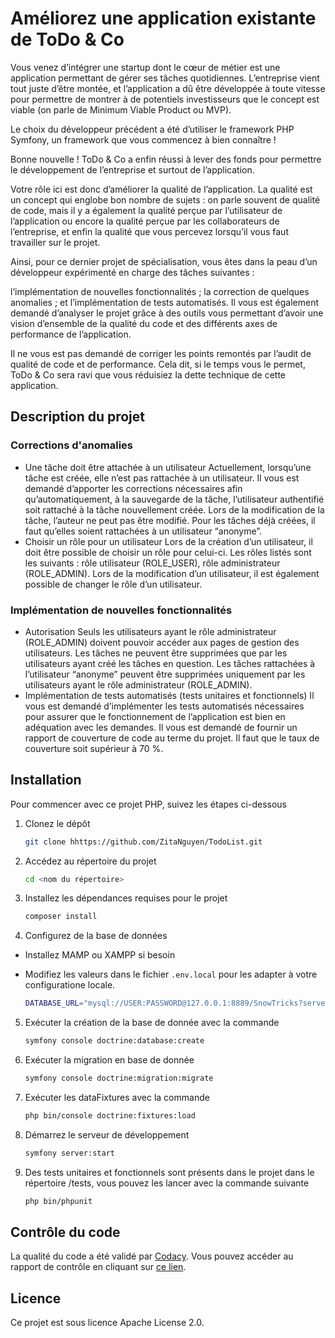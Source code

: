 # Améliorez une application existante de ToDo & Co
Vous venez d’intégrer une startup dont le cœur de métier est une application permettant de gérer ses tâches quotidiennes. L’entreprise vient tout juste d’être montée, et l’application a dû être développée à toute vitesse pour permettre de montrer à de potentiels investisseurs que le concept est viable (on parle de Minimum Viable Product ou MVP).

Le choix du développeur précédent a été d’utiliser le framework PHP Symfony, un framework que vous commencez à bien connaître !

Bonne nouvelle ! ToDo & Co a enfin réussi à lever des fonds pour permettre le développement de l’entreprise et surtout de l’application.

Votre rôle ici est donc d’améliorer la qualité de l’application. La qualité est un concept qui englobe bon nombre de sujets : on parle souvent de qualité de code, mais il y a également la qualité perçue par l’utilisateur de l’application ou encore la qualité perçue par les collaborateurs de l’entreprise, et enfin la qualité que vous percevez lorsqu’il vous faut travailler sur le projet.

Ainsi, pour ce dernier projet de spécialisation, vous êtes dans la peau d’un développeur expérimenté en charge des tâches suivantes :

l’implémentation de nouvelles fonctionnalités ; la correction de quelques anomalies ; et l’implémentation de tests automatisés. Il vous est également demandé d’analyser le projet grâce à des outils vous permettant d’avoir une vision d’ensemble de la qualité du code et des différents axes de performance de l’application.

Il ne vous est pas demandé de corriger les points remontés par l’audit de qualité de code et de performance. Cela dit, si le temps vous le permet, ToDo & Co sera ravi que vous réduisiez la dette technique de cette application.

## Description du projet

### Corrections d'anomalies
* Une tâche doit être attachée à un utilisateur
  Actuellement, lorsqu’une tâche est créée, elle n’est pas rattachée à un utilisateur. Il vous est demandé d’apporter les corrections nécessaires afin qu’automatiquement, à la sauvegarde de la tâche, l’utilisateur authentifié soit rattaché à la tâche nouvellement créée. Lors de la modification de la tâche, l’auteur ne peut pas être modifié. Pour les tâches déjà créées, il faut qu’elles soient rattachées à un utilisateur “anonyme”.
* Choisir un rôle pour un utilisateur
  Lors de la création d’un utilisateur, il doit être possible de choisir un rôle pour celui-ci. Les rôles listés sont les suivants : rôle utilisateur (ROLE_USER), rôle administrateur (ROLE_ADMIN). Lors de la modification d’un utilisateur, il est également possible de changer le rôle d’un utilisateur.

### Implémentation de nouvelles fonctionnalités
* Autorisation
  Seuls les utilisateurs ayant le rôle administrateur (ROLE_ADMIN) doivent pouvoir accéder aux pages de gestion des utilisateurs. Les tâches ne peuvent être supprimées que par les utilisateurs ayant créé les tâches en question. Les tâches rattachées à l’utilisateur “anonyme” peuvent être supprimées uniquement par les utilisateurs ayant le rôle administrateur (ROLE_ADMIN).
* Implémentation de tests automatisés (tests unitaires et fonctionnels)
  Il vous est demandé d’implémenter les tests automatisés nécessaires pour assurer que le fonctionnement de l’application est bien en adéquation avec les demandes. Il vous est demandé de fournir un rapport de couverture de code au terme du projet. Il faut que le taux de couverture soit supérieur à 70 %.


## Installation
Pour commencer avec ce projet PHP, suivez les étapes ci-dessous
1. Clonez le dépôt

   ```bash
   git clone hhttps://github.com/ZitaNguyen/TodoList.git
   ```

2. Accédez au répertoire du projet

   ```bash
   cd <nom du répertoire>
   ```

3. Installez les dépendances requises pour le projet

   ```bash
   composer install
   ```

4. Configurez de la base de données
- Installez MAMP ou XAMPP si besoin
- Modifiez les valeurs dans le fichier `.env.local` pour les adapter à votre configuratione locale.

   ```bash
   DATABASE_URL="mysql://USER:PASSWORD@127.0.0.1:8889/SnowTricks?serverVersion=5.7.40"
   ```

5. Exécuter la création de la base de donnée avec la commande

   ```bash
   symfony console doctrine:database:create
   ```

6. Exécuter la migration en base de donnée

   ```bash
   symfony console doctrine:migration:migrate
   ```

7. Exécuter les dataFixtures avec la commande

   ```bash
   php bin/console doctrine:fixtures:load

8. Démarrez le serveur de développement

    ```bash
    symfony server:start
    ```

9. Des tests unitaires et fonctionnels sont présents dans le projet dans le répertoire /tests, vous pouvez les lancer avec la commande suivante
    ```bash
    php bin/phpunit
    ```

## Contrôle du code

La qualité du code a été validé par [Codacy](https://codeclimate.com/). Vous pouvez accéder au rapport de contrôle en cliquant sur [ce lien](https://app.codacy.com/gh/ZitaNguyen/TodoList/dashboard).

## Licence

Ce projet est sous licence Apache License 2.0.

